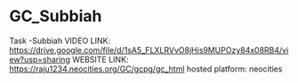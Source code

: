 # GC_Subbiah
Task -Subbiah
VIDEO LINK: https://drive.google.com/file/d/1sA5_FLXLRVvO8jHis9MUPOzy84x08RB4/view?usp=sharing
WEBSITE LINK: https://raju1234.neocities.org/GC/gcpg/gc_html
hosted platform:  neocities
